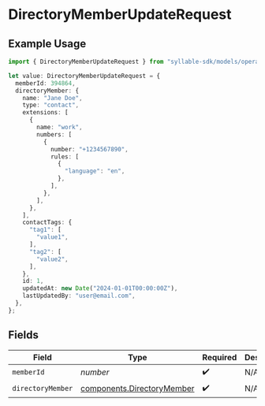 # DirectoryMemberUpdateRequest

## Example Usage

```typescript
import { DirectoryMemberUpdateRequest } from "syllable-sdk/models/operations";

let value: DirectoryMemberUpdateRequest = {
  memberId: 394864,
  directoryMember: {
    name: "Jane Doe",
    type: "contact",
    extensions: [
      {
        name: "work",
        numbers: [
          {
            number: "+1234567890",
            rules: [
              {
                "language": "en",
              },
            ],
          },
        ],
      },
    ],
    contactTags: {
      "tag1": [
        "value1",
      ],
      "tag2": [
        "value2",
      ],
    },
    id: 1,
    updatedAt: new Date("2024-01-01T00:00:00Z"),
    lastUpdatedBy: "user@email.com",
  },
};
```

## Fields

| Field                                                                    | Type                                                                     | Required                                                                 | Description                                                              |
| ------------------------------------------------------------------------ | ------------------------------------------------------------------------ | ------------------------------------------------------------------------ | ------------------------------------------------------------------------ |
| `memberId`                                                               | *number*                                                                 | :heavy_check_mark:                                                       | N/A                                                                      |
| `directoryMember`                                                        | [components.DirectoryMember](../../models/components/directorymember.md) | :heavy_check_mark:                                                       | N/A                                                                      |